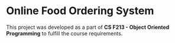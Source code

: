 # Online Food Ordering System

This project was developed as a part of **CS F213 - Object Oriented Programming** to fulfill the course requirements.

